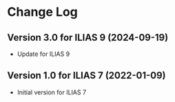 # Change Log

## Version 3.0 for ILIAS 9 (2024-09-19)
* Update for ILIAS 9

## Version 1.0 for ILIAS 7 (2022-01-09)
* Initial version for ILIAS 7